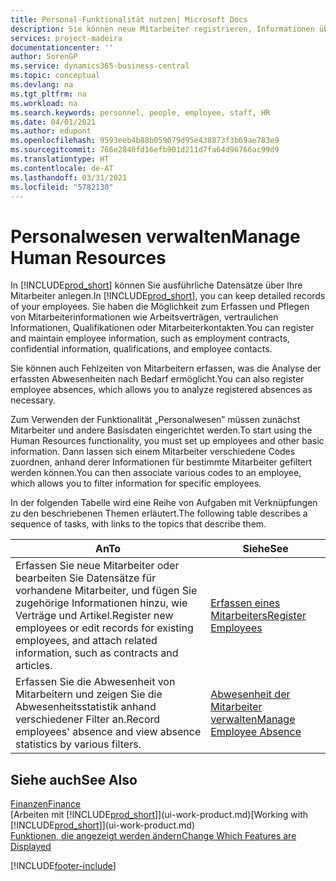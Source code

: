 ```yaml
---
title: Personal-Funktionalität nutzen| Microsoft Docs
description: Sie können neue Mitarbeiter registrieren, Informationen über bestehende Mitarbeiter bearbeiten und Fehlzeiten aufzeichnen und analysieren.
services: project-madeira
documentationcenter: ''
author: SorenGP
ms.service: dynamics365-business-central
ms.topic: conceptual
ms.devlang: na
ms.tgt_pltfrm: na
ms.workload: na
ms.search.keywords: personnel, people, employee, staff, HR
ms.date: 04/01/2021
ms.author: edupont
ms.openlocfilehash: 9593eeb4b88b059079d95e438873f3b69ae783e9
ms.sourcegitcommit: 766e2840fd16efb901d211d7fa64d96766ac99d9
ms.translationtype: HT
ms.contentlocale: de-AT
ms.lasthandoff: 03/31/2021
ms.locfileid: "5782130"
---
```

# <a name="manage-human-resources"></a><span data-ttu-id="186c3-103">Personalwesen verwalten</span><span class="sxs-lookup"><span data-stu-id="186c3-103">Manage Human Resources</span></span>
<span data-ttu-id="186c3-104">In [!INCLUDE[prod_short](includes/prod_short.md)] können Sie ausführliche Datensätze über Ihre Mitarbeiter anlegen.</span><span class="sxs-lookup"><span data-stu-id="186c3-104">In [!INCLUDE[prod_short](includes/prod_short.md)], you can keep detailed records of your employees.</span></span> <span data-ttu-id="186c3-105">Sie haben die Möglichkeit zum Erfassen und Pflegen von Mitarbeiterinformationen wie Arbeitsverträgen, vertraulichen Informationen, Qualifikationen oder Mitarbeiterkontakten.</span><span class="sxs-lookup"><span data-stu-id="186c3-105">You can register and maintain employee information, such as employment contracts, confidential information, qualifications, and employee contacts.</span></span>

<span data-ttu-id="186c3-106">Sie können auch Fehlzeiten von Mitarbeitern erfassen, was die Analyse der erfassten Abwesenheiten nach Bedarf ermöglicht.</span><span class="sxs-lookup"><span data-stu-id="186c3-106">You can also register employee absences, which allows you to analyze registered absences as necessary.</span></span>

<span data-ttu-id="186c3-107">Zum Verwenden der Funktionalität „Personalwesen” müssen zunächst Mitarbeiter und andere Basisdaten eingerichtet werden.</span><span class="sxs-lookup"><span data-stu-id="186c3-107">To start using the Human Resources functionality, you must set up employees and other basic information.</span></span> <span data-ttu-id="186c3-108">Dann lassen sich einem Mitarbeiter verschiedene Codes zuordnen, anhand derer Informationen für bestimmte Mitarbeiter gefiltert werden können.</span><span class="sxs-lookup"><span data-stu-id="186c3-108">You can then associate various codes to an employee, which allows you to filter information for specific employees.</span></span>

<span data-ttu-id="186c3-109">In der folgenden Tabelle wird eine Reihe von Aufgaben mit Verknüpfungen zu den beschriebenen Themen erläutert.</span><span class="sxs-lookup"><span data-stu-id="186c3-109">The following table describes a sequence of tasks, with links to the topics that describe them.</span></span>

| <span data-ttu-id="186c3-110">An</span><span class="sxs-lookup"><span data-stu-id="186c3-110">To</span></span> | <span data-ttu-id="186c3-111">Siehe</span><span class="sxs-lookup"><span data-stu-id="186c3-111">See</span></span> |
| --- | --- |
| <span data-ttu-id="186c3-112">Erfassen Sie neue Mitarbeiter oder bearbeiten Sie Datensätze für vorhandene Mitarbeiter, und fügen Sie zugehörige Informationen hinzu, wie Verträge und Artikel.</span><span class="sxs-lookup"><span data-stu-id="186c3-112">Register new employees or edit records for existing employees, and attach related information, such as contracts and articles.</span></span> |[<span data-ttu-id="186c3-113">Erfassen eines Mitarbeiters</span><span class="sxs-lookup"><span data-stu-id="186c3-113">Register Employees</span></span>](hr-how-register-employees.md) |
| <span data-ttu-id="186c3-114">Erfassen Sie die Abwesenheit von Mitarbeitern und zeigen Sie die Abwesenheitsstatistik anhand verschiedener Filter an.</span><span class="sxs-lookup"><span data-stu-id="186c3-114">Record employees' absence and view absence statistics by various filters.</span></span> |[<span data-ttu-id="186c3-115">Abwesenheit der Mitarbeiter verwalten</span><span class="sxs-lookup"><span data-stu-id="186c3-115">Manage Employee Absence</span></span>](hr-how-manage-absence.md) |

## <a name="see-also"></a><span data-ttu-id="186c3-116">Siehe auch</span><span class="sxs-lookup"><span data-stu-id="186c3-116">See Also</span></span>
[<span data-ttu-id="186c3-117">Finanzen</span><span class="sxs-lookup"><span data-stu-id="186c3-117">Finance</span></span>](finance.md)  
<span data-ttu-id="186c3-118">[Arbeiten mit [!INCLUDE[prod_short](includes/prod_short.md)]](ui-work-product.md)</span><span class="sxs-lookup"><span data-stu-id="186c3-118">[Working with [!INCLUDE[prod_short](includes/prod_short.md)]](ui-work-product.md)</span></span>  
[<span data-ttu-id="186c3-119">Funktionen, die angezeigt werden ändern</span><span class="sxs-lookup"><span data-stu-id="186c3-119">Change Which Features are Displayed</span></span>](ui-experiences.md)        


[!INCLUDE[footer-include](includes/footer-banner.md)]
